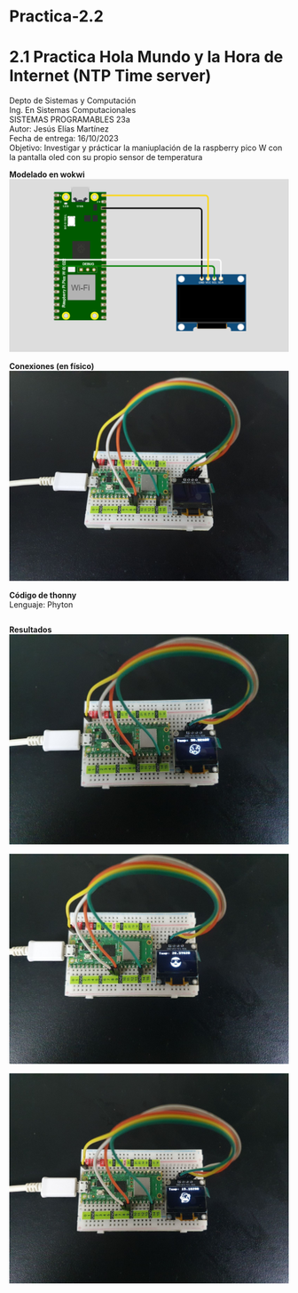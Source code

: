 # Practica-2.2

# 2.1 Practica Hola Mundo y la Hora de Internet (NTP Time server) 
Depto de Sistemas y Computación  
Ing. En Sistemas Computacionales  
SISTEMAS PROGRAMABLES 23a  
Autor: Jesús Elías Martínez  
Fecha de entrega:   16/10/2023  
Objetivo: Investigar y prácticar la maniuplación de la raspberry pico W con la pantalla oled con su propio sensor de temperatura  

**Modelado en wokwi**  
![](Imagenes/modelado.png)  

**Conexiones (en físico)**  
![](Imagenes/conec.jpg) 

**Código de thonny**   
Lenguaje: Phyton
```
```

**Resultados**
![](Imagenes/calor.jpg)  

![](Imagenes/temp.jpg)  

![](Imagenes/frio.jpg)  

